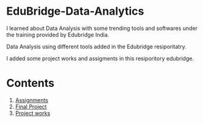 # EduBridge-Data-Analytics
I learned about Data Analysis with some trending tools and softwares under the training provided by Edubridge India.

Data Analysis using different tools added in the Edubridge resiporitatry.

I added some project works and assigments in this resiporitory edubridge.

# Contents
1. [Assignments](https://github.com/PriyaModhave/EduBridge-Data-Analytics/tree/main/Assignments)
2. [Final  Project](https://github.com/PriyaModhave/EduBridge-Data-Analytics/tree/main/Final%20Project)
3. [Project works](https://github.com/PriyaModhave/EduBridge-Data-Analytics/tree/main/Projects)
